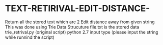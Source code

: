 # TEXT-RETIRIVAL-EDIT-DISTANCE-

Return all the stored text which are 2 Edit distance away from given string 
This was done using Trie Data Strucuture 
file.txt is the stored data
trie_retrival.py (original script) python 2.7
input type (please input the string while runnind the script)
